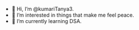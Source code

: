 - 👋 Hi, I’m @kumariTanya3.
- 👀 I’m interested in things that make me feel peace.
- 🌱 I’m currently learning DSA.

<!---
kumariTanya3/kumariTanya3 is a ✨ special ✨ repository because its `README.md` (this file) appears on your GitHub profile.
You can click the Preview link to take a look at your changes.
--->
